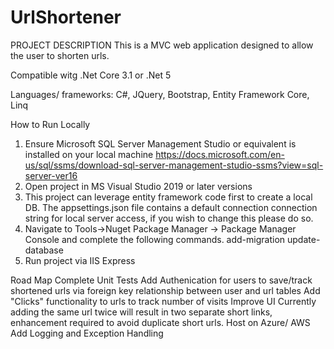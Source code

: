 # UrlShortener

PROJECT DESCRIPTION 
This is a MVC web application designed to allow the user to shorten urls. 

Compatible witg .Net Core 3.1 or .Net 5

Languages/ frameworks: C#, JQuery, Bootstrap, Entity Framework Core, Linq

How to Run Locally
1. Ensure Microsoft SQL Server Management Studio or equivalent is installed on your local machine 
https://docs.microsoft.com/en-us/sql/ssms/download-sql-server-management-studio-ssms?view=sql-server-ver16
2. Open project in MS Visual Studio 2019 or later versions 
3. This project can leverage entity framework code first to create a local DB. 
   The appsettings.json file contains a default connection connection string for local server access, if you wish to change this please do so. 
4. Navigate to Tools->Nuget Package Manager -> Package Manager Console and complete the following commands. 
	add-migration <migration name>
	update-database
5. Run project via IIS Express 

Road Map 
Complete Unit Tests
Add Authenication for users to save/track shortened urls via foreign key relationship between user and url tables 
Add "Clicks" functionality to urls to track number of visits 
Improve UI
Currently adding the same url twice will result in two separate short links, enhancement required to avoid duplicate short urls.
Host on Azure/ AWS 
Add Logging and Exception Handling 



